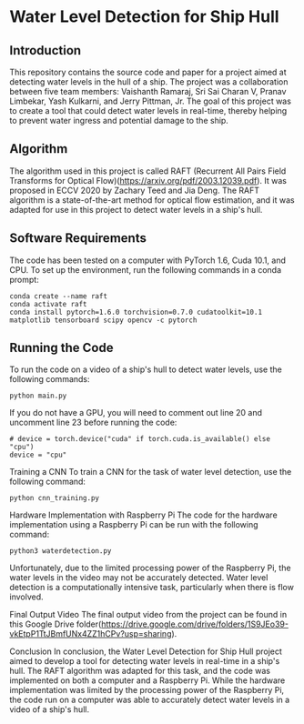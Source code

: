 # Water Level Detection for Ship Hull

## Introduction
This repository contains the source code and paper for a project aimed at detecting water levels in the hull of a ship. The project was a collaboration between five team members: Vaishanth Ramaraj, Sri Sai Charan V, Pranav Limbekar, Yash Kulkarni, and Jerry Pittman, Jr. The goal of this project was to create a tool that could detect water levels in real-time, thereby helping to prevent water ingress and potential damage to the ship.

## Algorithm
The algorithm used in this project is called RAFT (Recurrent All Pairs Field Transforms for Optical Flow)(https://arxiv.org/pdf/2003.12039.pdf). It was proposed in ECCV 2020 by Zachary Teed and Jia Deng. The RAFT algorithm is a state-of-the-art method for optical flow estimation, and it was adapted for use in this project to detect water levels in a ship's hull.

## Software Requirements
The code has been tested on a computer with PyTorch 1.6, Cuda 10.1, and CPU. To set up the environment, run the following commands in a conda prompt:
```
conda create --name raft
conda activate raft
conda install pytorch=1.6.0 torchvision=0.7.0 cudatoolkit=10.1 matplotlib tensorboard scipy opencv -c pytorch
```

## Running the Code
To run the code on a video of a ship's hull to detect water levels, use the following commands:

```
python main.py
```

If you do not have a GPU, you will need to comment out line 20 and uncomment line 23 before running the code:

```
# device = torch.device("cuda" if torch.cuda.is_available() else "cpu")
device = "cpu"
```

Training a CNN
To train a CNN for the task of water level detection, use the following command:

```
python cnn_training.py
```

Hardware Implementation with Raspberry Pi
The code for the hardware implementation using a Raspberry Pi can be run with the following command:

```
python3 waterdetection.py
```

Unfortunately, due to the limited processing power of the Raspberry Pi, the water levels in the video may not be accurately detected. Water level detection is a computationally intensive task, particularly when there is flow involved.

Final Output Video
The final output video from the project can be found in this Google Drive folder(https://drive.google.com/drive/folders/1S9JEo39-vkEtpP1TtJBmfUNx4ZZ1hCPv?usp=sharing).

Conclusion
In conclusion, the Water Level Detection for Ship Hull project aimed to develop a tool for detecting water levels in real-time in a ship's hull. The RAFT algorithm was adapted for this task, and the code was implemented on both a computer and a Raspberry Pi. While the hardware implementation was limited by the processing power of the Raspberry Pi, the code run on a computer was able to accurately detect water levels in a video of a ship's hull.

